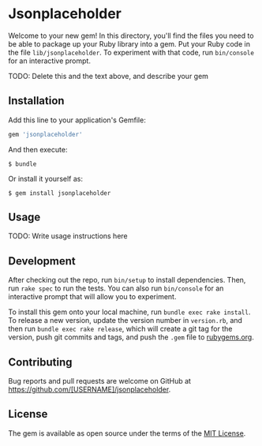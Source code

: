 # Jsonplaceholder

Welcome to your new gem! In this directory, you'll find the files you need to be able to package up your Ruby library into a gem. Put your Ruby code in the file `lib/jsonplaceholder`. To experiment with that code, run `bin/console` for an interactive prompt.

TODO: Delete this and the text above, and describe your gem

## Installation

Add this line to your application's Gemfile:

```ruby
gem 'jsonplaceholder'
```

And then execute:

    $ bundle

Or install it yourself as:

    $ gem install jsonplaceholder

## Usage

TODO: Write usage instructions here

## Development

After checking out the repo, run `bin/setup` to install dependencies. Then, run `rake spec` to run the tests. You can also run `bin/console` for an interactive prompt that will allow you to experiment.

To install this gem onto your local machine, run `bundle exec rake install`. To release a new version, update the version number in `version.rb`, and then run `bundle exec rake release`, which will create a git tag for the version, push git commits and tags, and push the `.gem` file to [rubygems.org](https://rubygems.org).

## Contributing

Bug reports and pull requests are welcome on GitHub at https://github.com/[USERNAME]/jsonplaceholder.

## License

The gem is available as open source under the terms of the [MIT License](https://opensource.org/licenses/MIT).
